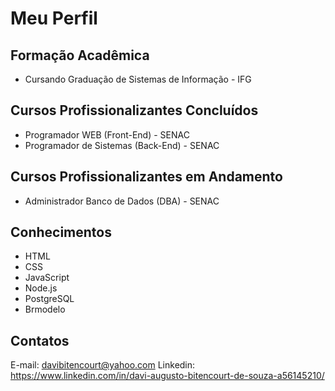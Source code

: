 # Meu Perfil

## Formação Acadêmica
- Cursando Graduação de Sistemas de Informação - IFG

## Cursos Profissionalizantes Concluídos
- Programador WEB (Front-End) - SENAC
- Programador de Sistemas (Back-End) - SENAC

## Cursos Profissionalizantes em Andamento
- Administrador Banco de Dados (DBA) - SENAC

## Conhecimentos
- HTML
- CSS
- JavaScript
- Node.js
- PostgreSQL
- Brmodelo

## Contatos
E-mail: davibitencourt@yahoo.com
Linkedin: https://www.linkedin.com/in/davi-augusto-bitencourt-de-souza-a56145210/

